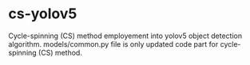 # cs-yolov5
Cycle-spinning (CS) method employement into yolov5 object detection algorithm. models/common.py file is only updated code part for cycle-spinning (CS) method.

